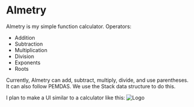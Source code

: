 # Almetry
Almetry is my simple function calculator. 
Operators:
- Addition
- Subtraction
- Multiplication
- Division
- Exponents
- Roots

Currently, Almetry can add, subtract, multiply, divide, and use parentheses. It can also follow PEMDAS. We use the Stack data structure to do this.

I plan to make a UI similar to a calculator like this:
![Logo](https://casioau.com/cdn/shop/products/hs8lvbk-casio-calculators-308066.jpg?v=1705373573)

